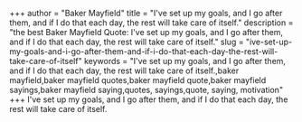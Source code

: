 +++
author = "Baker Mayfield"
title = "I've set up my goals, and I go after them, and if I do that each day, the rest will take care of itself."
description = "the best Baker Mayfield Quote: I've set up my goals, and I go after them, and if I do that each day, the rest will take care of itself."
slug = "ive-set-up-my-goals-and-i-go-after-them-and-if-i-do-that-each-day-the-rest-will-take-care-of-itself"
keywords = "I've set up my goals, and I go after them, and if I do that each day, the rest will take care of itself.,baker mayfield,baker mayfield quotes,baker mayfield quote,baker mayfield sayings,baker mayfield saying,quotes, sayings,quote, saying, motivation"
+++
I've set up my goals, and I go after them, and if I do that each day, the rest will take care of itself.
